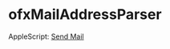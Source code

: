 # ofxMailAddressParser

AppleScript:
[Send Mail](https://gist.github.com/youandhubris/9e292822e3db8f91df93234db092906e)
